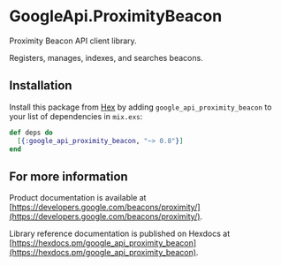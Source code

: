 # GoogleApi.ProximityBeacon

Proximity Beacon API client library.

Registers, manages, indexes, and searches beacons.

## Installation

Install this package from [Hex](https://hex.pm) by adding
`google_api_proximity_beacon` to your list of dependencies in `mix.exs`:

```elixir
def deps do
  [{:google_api_proximity_beacon, "~> 0.8"}]
end
```

## For more information

Product documentation is available at [https://developers.google.com/beacons/proximity/](https://developers.google.com/beacons/proximity/).

Library reference documentation is published on Hexdocs at
[https://hexdocs.pm/google_api_proximity_beacon](https://hexdocs.pm/google_api_proximity_beacon).
